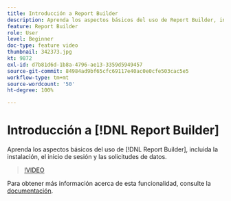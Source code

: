 ```yaml
---
title: Introducción a Report Builder
description: Aprenda los aspectos básicos del uso de Report Builder, incluida la instalación, el inicio de sesión y las solicitudes de datos.
feature: Report Builder
role: User
level: Beginner
doc-type: feature video
thumbnail: 342373.jpg
kt: 9872
exl-id: d7b81d6d-1b8a-4796-ae13-3359d5949457
source-git-commit: 84984ad9bf65cfc69117e40ac0e0cfe503cac5e5
workflow-type: tm+mt
source-wordcount: '50'
ht-degree: 100%

---
```


# Introducción a [!DNL Report Builder]

Aprenda los aspectos básicos del uso de [!DNL Report Builder], incluida la instalación, el inicio de sesión y las solicitudes de datos.

>[!VIDEO](https://video.tv.adobe.com/v/342373/?quality=12&learn=on)

Para obtener más información acerca de esta funcionalidad, consulte la [documentación](https://experienceleague.adobe.com/docs/analytics/analyze/report-builder/home.html?lang=es).
